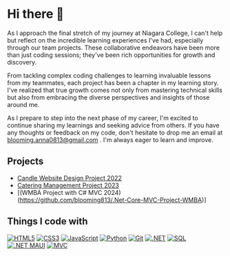 <h1>Hi there 👋</h1> 

As I approach the final stretch of my journey at Niagara College, I can't help but reflect on the incredible learning experiences I've had, especially through our team projects. These collaborative endeavors have been more than just coding sessions; they've been rich opportunities for growth and discovery.

From tackling complex coding challenges to learning invaluable lessons from my teammates, each project has been a chapter in my learning story. I've realized that true growth comes not only from mastering technical skills but also from embracing the diverse perspectives and insights of those around me.

As I prepare to step into the next phase of my career, I'm excited to continue sharing my learnings and seeking advice from others. If you have any thoughts or feedback on my code, don't hesitate to drop me an email at [blooming.anna0813@gmail.com](mailto:blooming.anna0813@gmail.com)
. I'm always eager to learn and improve.


## Projects
- [Candle Website Design Project 2022](https://github.com/blooming813/Web-Design-Project)
- [Catering Management Project 2023](https://github.com/blooming813/.Net-Core-MVC-Project-Catering-Management-Project)
- [(WMBA Project with C# MVC 2024)(https://github.com/blooming813/.Net-Core-MVC-Project-WMBA)]


<h2>Things I code with</h2>

[![HTML5](https://img.shields.io/badge/-HTML5-F05032?style=for-the-badge&logo=html5&logoColor=ffffff)](https://developer.mozilla.org/en-US/docs/Web/HTML)
[![CSS3](https://img.shields.io/badge/-CSS3-1572B6?style=for-the-badge&logo=css3&logoColor=ffffff)](https://developer.mozilla.org/en-US/docs/Web/CSS)
[![JavaScript](https://img.shields.io/badge/-JavaScript-F7DF1E?style=for-the-badge&logo=javascript&logoColor=ffffff)](https://developer.mozilla.org/en-US/docs/Web/JavaScript)
[![Python](https://img.shields.io/badge/-Python-3776AB?style=for-the-badge&logo=python&logoColor=ffffff)](https://www.python.org/)
[![Git](https://img.shields.io/badge/-Git-F05032?style=for-the-badge&logo=git&logoColor=ffffff)](https://git-scm.com/)
[![.NET](https://img.shields.io/badge/-.NET-512BD4?style=for-the-badge&logo=.net&logoColor=ffffff)](https://dotnet.microsoft.com/)
[![SQL](https://img.shields.io/badge/-SQL-4479A1?style=for-the-badge&logo=sql&logoColor=ffffff)](https://www.microsoft.com/en-us/sql-server/sql-server-2019)
[![.NET MAUI](https://img.shields.io/badge/-.NET%20MAUI-512BD4?style=for-the-badge&logo=.net&logoColor=ffffff)](https://dotnet.microsoft.com/apps/maui)
[![MVC](https://img.shields.io/badge/-MVC-3776AB?style=for-the-badge&logo=.net&logoColor=ffffff)](https://dotnet.microsoft.com/apps/aspnet/mvc)
<!--
<h3>Open source projects</h3>
<table>
  <thead align="center">
    <tr border: none;>
      <td><b>🎁 Projects</b></td>
      <td><b>⭐ Stars</b></td>
      <td><b>📚 Forks</b></td>
      <td><b>🛎 Issues</b></td>
      <td><b>📬 Pull requests</b></td>
    </tr>
  </thead>
  <tbody>
    <tr>
      <td><a href="https://github.com/thmsgbrt/react-simple-pull-to-refresh"><b>React PullToRefresh component</b></a></td>
      <td><img alt="Stars" src="https://img.shields.io/github/stars/thmsgbrt/react-simple-pull-to-refresh?style=flat-square&labelColor=343b41"/></td>
      <td><img alt="Forks" src="https://img.shields.io/github/forks/thmsgbrt/react-simple-pull-to-refresh?style=flat-square&labelColor=343b41"/></td>
      <td><img alt="Issues" src="https://img.shields.io/github/issues/thmsgbrt/react-simple-pull-to-refresh?style=flat-square&labelColor=343b41"/></td>
      <td><img alt="Pull Requests" src="https://img.shields.io/github/issues-pr/thmsgbrt/react-simple-pull-to-refresh?style=flat-square&labelColor=343b41"/></td>
    </tr>
	  <tr>
      <td><a href="https://github.com/thmsgbrt/Chrome-Extension-with-React-and-Typescript-Starter-Pack"><b>Typescript & React Chrome Extension Starter</b></a></td>
      <td><img alt="Stars" src="https://img.shields.io/github/stars/thmsgbrt/Chrome-Extension-with-React-and-Typescript-Starter-Pack?style=flat-square&labelColor=343b41"/></td>
      <td><img alt="Forks" src="https://img.shields.io/github/forks/thmsgbrt/Chrome-Extension-with-React-and-Typescript-Starter-Pack?style=flat-square&labelColor=343b41"/></td>
      <td><img alt="Issues" src="https://img.shields.io/github/issues/thmsgbrt/Chrome-Extension-with-React-and-Typescript-Starter-Pack?style=flat-square&labelColor=343b41"/></td>
      <td><img alt="Pull Requests" src="https://img.shields.io/github/issues-pr/thmsgbrt/Chrome-Extension-with-React-and-Typescript-Starter-Pack?style=flat-square&labelColor=343b41"/></td>
    </tr>
    <tr>
      <td><a href="https://github.com/thmsgbrt/nodejs-typescript-express-apollo-graphql-starter"><b>NodeJs Express TypeScript GraphQL Starter</b></a></td>
      <td><img alt="Stars" src="https://img.shields.io/github/stars/thmsgbrt/nodejs-typescript-express-apollo-graphql-starter?style=flat-square&labelColor=343b41"/></td>
      <td><img alt="Forks" src="https://img.shields.io/github/forks/thmsgbrt/nodejs-typescript-express-apollo-graphql-starter?style=flat-square&labelColor=343b41"/></td>
      <td><img alt="Issues" src="https://img.shields.io/github/issues/thmsgbrt/nodejs-typescript-express-apollo-graphql-starter?style=flat-square&labelColor=343b41"/></td>
      <td><img alt="Pull Requests" src="https://img.shields.io/github/issues-pr/thmsgbrt/nodejs-typescript-express-apollo-graphql-starter?style=flat-square&labelColor=343b41"/></td>
    </tr>
  </tbody>
</table>

<h3>Where to find me</h3>
<p><a href="https://github.com/thmsgbrt" target="_blank"><img alt="Github" src="https://img.shields.io/badge/GitHub-%2312100E.svg?&style=for-the-badge&logo=Github&logoColor=white" /></a> <a href="https://twitter.com/Guibz16" target="_blank"><img alt="Twitter" src="https://img.shields.io/badge/twitter-%231DA1F2.svg?&style=for-the-badge&logo=twitter&logoColor=white" /></a> <a href="https://www.linkedin.com/in/thomas-guibert" target="_blank"><img alt="LinkedIn" src="https://img.shields.io/badge/linkedin-%230077B5.svg?&style=for-the-badge&logo=linkedin&logoColor=white" /></a> <a href="https://medium.com/@th.guibert" target="_blank"><img alt="Medium" src="https://img.shields.io/badge/medium-%2312100E.svg?&style=for-the-badge&logo=medium&logoColor=white" /></a>
</p>
--!>

<!--
**blooming813/blooming813** is a ✨ _special_ ✨ repository because its `README.md` (this file) appears on your GitHub profile.

Here are some ideas to get you started:

- 🔭 I’m currently working on ...
- 🌱 I’m currently learning ...
- 👯 I’m looking to collaborate on ...
- 🤔 I’m looking for help with ...
- 💬 Ask me about ...
- 📫 How to reach me: ...
- 😄 Pronouns: ...
- ⚡ Fun fact: ...
-->
